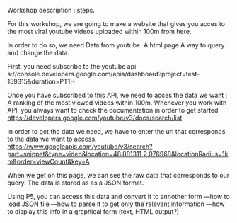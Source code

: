 Workshop description : steps.

For this workshop, we are going to make a website that gives you acces to the most viral youtube videos uploaded within 100m from here.

In order to do so, we need
Data from youtube.
A html page
A way to query and change the data.

First, you need subscribe to the youtube api
s://console.developers.google.com/apis/dashboard?project=test-159315&duration=PT1H

Once you have subscribed to this API, we need to acces the data we want :
A ranking of the most viewed videos within 100m.
Whenever you work with API, you always want to check the documentation in order to get started
https://developers.google.com/youtube/v3/docs/search/list

In order to get the data we need, we have to enter the url that corresponds to the data we want to access.
https://www.googleapis.com/youtube/v3/search?part=snippet&type=video&location=48.881311,2.076968&locationRadius=1km&order=viewCount&key=A

When we get on this page, we can see the raw data that corresponds to our query.
The data is stored as as a JSON format.

Using P5, you can access this data and convert it to annother form
—how to load JSON file
—how to parse it to get only the relevant information
—how to display this info in a graphical form (text, HTML output?)

